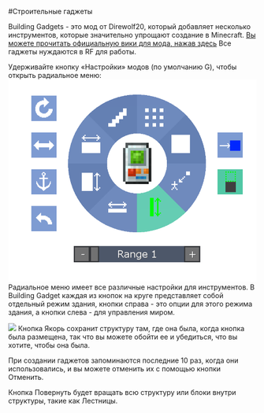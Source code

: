 #Строительные гаджеты

Building Gadgets - это мод от Direwolf20, который добавляет несколько инструментов, которые значительно упрощают создание в Minecraft.
[Вы можете прочитать официальную вики для мода, нажав здесь](https://github.com/Direwolf20-MC/BuildingGadgets/wiki)
Все гаджеты нуждаются в RF для работы.


Удерживайте кнопку «Настройки» модов (по умолчанию G), чтобы открыть радиальное меню:
![](radial.png)
Радиальное меню имеет все различные настройки для инструментов. В Building Gadget каждая из кнопок на круге представляет собой отдельный режим здания, кнопки справа - это опции для этого режима здания, а кнопки слева - для управления миром.

![](/copypaste/paste.png)
Кнопка Якорь сохранит структуру там, где она была, когда кнопка была размещена, так что вы можете обойти ее и убедиться, что вы хотите, чтобы она была.

При создании гаджетов запоминаются последние 10 раз, когда они использовались, и вы можете отменить их с помощью кнопки Отменить.

Кнопка Повернуть будет вращать всю структуру или блоки внутри структуры, такие как Лестницы.
